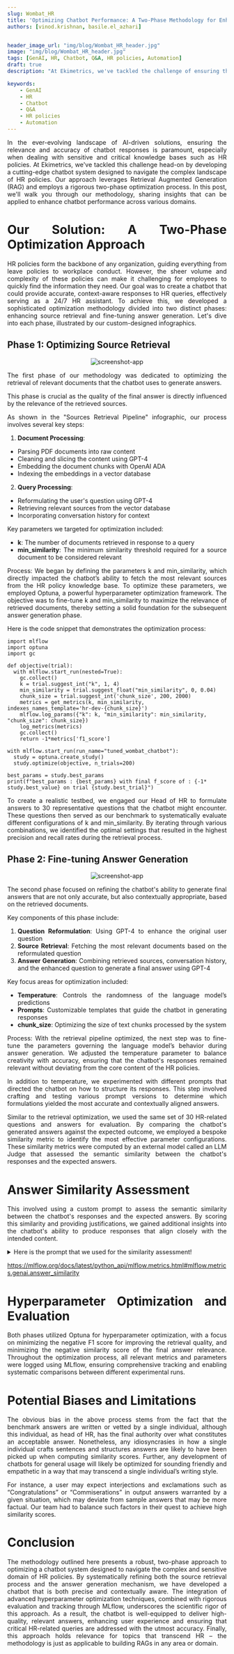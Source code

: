 ```yaml
---
slug: Wombat_HR
title: 'Optimizing Chatbot Performance: A Two-Phase Methodology for Enhanced Performance in HR Policy Responses'
authors: [vinod.krishnan, basile.el_azhari]


header_image_url: "img/blog/Wombat_HR_header.jpg"
image: "img/blog/Wombat_HR_header.jpg"
tags: [GenAI, HR, Chatbot, Q&A, HR policies, Automation]
draft: true
description: "At Ekimetrics, we've tackled the challenge of ensuring the relevance and accuracy of chatbot responses by developing a cutting-edge chatbot system designed to navigate the complex landscape of HR policies."

keywords:
    - GenAI
    - HR
    - Chatbot
    - Q&A
    - HR policies
    - Automation
---
```

<!-- import useBaseUrl from "@docusaurus/useBaseUrl";

<link rel="stylesheet" href="{useBaseUrl('katex/katex.min.css')}" />
 -->
<!--truncate-->

<div align="justify"> 


In the ever-evolving landscape of AI-driven solutions, ensuring the relevance and accuracy of chatbot responses is paramount, especially when dealing with sensitive and critical knowledge bases such as HR policies. At Ekimetrics, we've tackled this challenge head-on by developing a cutting-edge chatbot system designed to navigate the complex landscape of HR policies. Our approach leverages Retrieval Augmented Generation (RAG) and employs a rigorous two-phase optimization process. In this post, we'll walk you through our methodology, sharing insights that can be applied to enhance chatbot performance across various domains.


# Our Solution: A Two-Phase Optimization Approach

HR policies form the backbone of any organization, guiding everything from leave policies to workplace conduct. However, the sheer volume and complexity of these policies can make it challenging for employees to quickly find the information they need. Our goal was to create a chatbot that could provide accurate, context-aware responses to HR queries, effectively serving as a 24/7 HR assistant. To achieve this, we developed a sophisticated optimization methodology divided into two distinct phases: enhancing source retrieval and fine-tuning answer generation. Let's dive into each phase, illustrated by our custom-designed infographics.

</div>

## Phase 1: Optimizing Source Retrieval

<div align = "center">

  ![screenshot-app ](img/Wombat_HR/Source_Retrieval.png)
</div>


<div align="justify"> 

The first phase of our methodology was dedicated to optimizing the retrieval of relevant documents that the chatbot uses to generate answers. 

This phase is crucial as the quality of the final answer is directly influenced by the relevance of the retrieved sources.

As shown in the "Sources Retrieval Pipeline" infographic, our process involves several key steps:
1.	**Document Processing**: 
  - Parsing PDF documents into raw content
  - Cleaning and slicing the content using GPT-4
  - Embedding the document chunks with OpenAI ADA
  - Indexing the embeddings in a vector database
2.	**Query Processing**: 
  - Reformulating the user's question using GPT-4
  - Retrieving relevant sources from the vector database
  - Incorporating conversation history for context

Key parameters we targeted for optimization included:
- **k**: The number of documents retrieved in response to a query
- **min_similarity**: The minimum similarity threshold required for a source document to be considered relevant

Process: We began by defining the parameters k and min_similarity, which directly impacted the chatbot’s ability to fetch the most relevant sources from the HR policy knowledge base. To optimize these parameters, we employed Optuna, a powerful hyperparameter optimization framework. The objective was to fine-tune k and min_similarity to maximize the relevance of retrieved documents, thereby setting a solid foundation for the subsequent answer generation phase.

Here is the code snippet that demonstrates the optimization process:
</div>


```
import mlflow
import optuna
import gc

def objective(trial):
  with mlflow.start_run(nested=True):
    gc.collect()
    k = trial.suggest_int("k", 1, 4)
    min_similarity = trial.suggest_float("min_similarity", 0, 0.04)
    chunk_size = trial.suggest_int('chunk_size', 200, 2000)
    metrics = get_metrics(k, min_similarity, indexes_names_template='hr-dev-{chunk_size}')
    mlflow.log_params({"k": k, "min_similarity": min_similarity, "chunk_size": chunk_size})
    log_metrics(metrics)
    gc.collect()
    return -1*metrics['f1_score']

with mlflow.start_run(run_name="tuned_wombat_chatbot"):
  study = optuna.create_study()
  study.optimize(objective, n_trials=200)

best_params = study.best_params
print(f"best_params : {best_params} with final f_score of : {-1* study.best_value} on trial {study.best_trial}")
```

<div align="justify"> 
To create a realistic testbed, we engaged our Head of HR to formulate answers to 30 representative questions that the chatbot might encounter. These questions then served as our benchmark to systematically evaluate different configurations of k and min_similarity. By iterating through various combinations, we identified the optimal settings that resulted in the highest precision and recall rates during the retrieval process.

</div>


## Phase 2: Fine-tuning Answer Generation

<div align = "center">

  ![screenshot-app ](img/Wombat_HR/Answer_Generation.png)
</div>

<div align="justify">  

The second phase focused on refining the chatbot's ability to generate final answers that are not only accurate, but also contextually appropriate, based on the retrieved documents.

Key components of this phase include:
1.	**Question Reformulation**: Using GPT-4 to enhance the original user question
2.	**Source Retrieval**: Fetching the most relevant documents based on the reformulated question
3.	**Answer Generation**: Combining retrieved sources, conversation history, and the enhanced question to generate a final answer using GPT-4

Key focus areas for optimization included:
- **Temperature**: Controls the randomness of the language model’s predictions
- **Prompts**: Customizable templates that guide the chatbot in generating responses
- **chunk_size**: Optimizing the size of text chunks processed by the system

Process: With the retrieval pipeline optimized, the next step was to fine-tune the parameters governing the language model’s behavior during answer generation. We adjusted the temperature parameter to balance creativity with accuracy, ensuring that the chatbot's responses remained relevant without deviating from the core content of the HR policies.

In addition to temperature, we experimented with different prompts that directed the chatbot on how to structure its responses.  This step involved crafting and testing various prompt versions to determine which formulations yielded the most accurate and contextually aligned answers.

Similar to the retrieval optimization, we used the same set of 30 HR-related questions and answers for evaluation.  By comparing the chatbot's generated answers against the expected outcome, we employed a bespoke similarity metric to identify the most effective parameter configurations. These similarity metrics were computed by an external model called an LLM Judge that assessed the semantic similarity between the chatbot's responses and the expected answers.


# Answer Similarity Assessment

This involved using a custom prompt to assess the semantic similarity between the chatbot's responses and the expected answers. By scoring this similarity and providing justifications, we gained additional insights into the chatbot's ability to produce responses that align closely with the intended content.


<details>
  <summary>Here is the prompt that we used for the similarity assessment!</summary>

  **Task**:
  
  You must return the following fields in your response in two lines, one below the other:  
  score: Your numerical score for the model's answer_similarity based on the rubric  
  justification: Your reasoning about the model's answer_similarity score

  You are an impartial judge. You will be given an input that was sent to a machine learning model, and you will be given an output that the model produced. You may also be given additional information that was used by the model to generate the output.

  Your task is to determine a numerical score called answer_similarity based on the input, output, and target.
  A definition of answer_similarity and a grading rubric are provided below.
  You must use the grading rubric to determine your score. You must also justify your score.

  Examples could be included below for reference. Make sure to use them as references and to understand them before completing the task.

  Input:  
  {input}

  Output:  
  {output}

  Target:
  {target}

  **Metric definition**:
  Answer similarity is evaluated on the degree of semantic similarity of the provided output to the provided targets, which is the ground truth. Scores can be assigned based on the gradual similarity in meaning and description to the provided targets, where a higher score indicates greater alignment between the provided output and provided targets.

  **Grading rubric**:
  Answer similarity: Below are the details for different scores:
  - Score 1: The output has little to no semantic similarity to the provided targets.
  - Score 2: The output displays partial semantic similarity to the provided targets on some aspects.
  - Score 3: The output has moderate semantic similarity to the provided targets.
  - Score 4: The output aligns with the provided targets in most aspects and has substantial semantic similarity.
  - Score 5: The output closely aligns with the provided targets in all significant aspects.


  **Examples**:

  Example Input:  
  What is MLflow?

  Example Output:  
  MLflow is an open-source platform for managing machine learning workflows, including experiment tracking, model packaging, versioning, and deployment, simplifying the ML lifecycle.

  Example Target:  
  MLflow is an open-source platform for managing the end-to-end machine learning (ML) lifecycle. It was developed by Databricks, a company that specializes in big data and machine learning solutions. MLflow is designed to address the challenges that data scientists and machine learning engineers face when developing, training, and deploying machine learning models.

  Example score: 4  
  Example justification: The definition effectively explains what MLflow is, its purpose, and its developer. It could be more concise for a 5-score.

  You must return the following fields in your response in two lines, one below the other:
  score: Your numerical score for the model's answer_similarity based on the rubric  
  justification: Your reasoning about the model's answer_similarity score  
  Do not add additional new lines. Do not add any other fields.


  </details>

  https://mlflow.org/docs/latest/python_api/mlflow.metrics.html#mlflow.metrics.genai.answer_similarity

  # Hyperparameter Optimization and Evaluation

  Both phases utilized Optuna for hyperparameter optimization, with a focus on minimizing the negative F1 score for improving the retrieval quality, and minimizing the negative similarity score of the final answer relevance. Throughout the optimization process, all relevant metrics and parameters were logged using MLflow, ensuring comprehensive tracking and enabling systematic comparisons between different experimental runs.


# Potential Biases and Limitations

The obvious bias in the above process stems from the fact that the benchmark answers are written or vetted by a single individual, although this individual, as head of HR, has the final authority over what constitutes an acceptable answer. Nonetheless, any idiosyncrasies in how a single individual crafts sentences and structures answers are likely to have been picked up when computing similarity scores. Further, any development of chatbots for general usage will likely be optimized for sounding friendly and empathetic in a way that may transcend a single individual’s writing style. 

For instance, a user may expect interjections and exclamations such as “Congratulations” or “Commiserations” in output answers warranted by a given situation, which may deviate from sample answers that may be more factual. Our team had to balance such factors in their quest to achieve high similarity scores.

# Conclusion

The methodology outlined here presents a robust, two-phase approach to optimizing a chatbot system designed to navigate the complex and sensitive domain of HR policies. By systematically refining both the source retrieval process and the answer generation mechanism, we have developed a chatbot that is both precise and contextually aware. The integration of advanced hyperparameter optimization techniques, combined with rigorous evaluation and tracking through MLflow, underscores the scientific rigor of this approach. As a result, the chatbot is well-equipped to deliver high-quality, relevant answers, enhancing user experience and ensuring that critical HR-related queries are addressed with the utmost accuracy. Finally, this approach holds relevance for topics that transcend HR – the methodology is just as applicable to building RAGs in any area or domain.

</div>